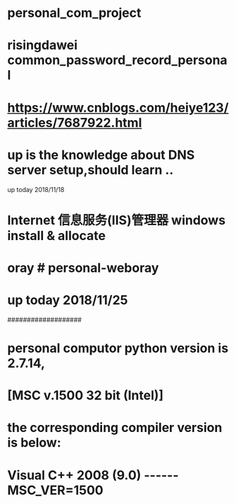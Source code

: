 # personal_com_project
# risingdawei common_password_record_personal
# https://www.cnblogs.com/heiye123/articles/7687922.html
# up is the knowledge about DNS server setup,should learn ..
up today 2018/11/18
# Internet 信息服务(IIS)管理器 windows install & allocate
# oray # personal-weboray # 
# up today 2018/11/25
###################
# personal computor python version is 2.7.14, 
# [MSC v.1500 32 bit (Intel)] 
# the corresponding compiler version is below: 
# Visual C++ 2008  (9.0)  ------ MSC_VER=1500
